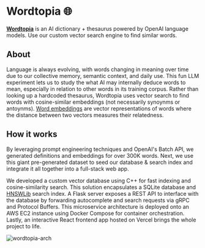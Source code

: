 # Wordtopia 🌐

**[Wordtopia](https://wordtopia.vercel.app)** is an AI dictionary + thesaurus powered by OpenAI language models. Use our custom vector search engine to find similar words.

## About
Language is always evolving, with words changing in meaning over time due to our collective memory, semantic context, and daily use. This fun LLM experiment lets us to study the what AI may internally deduce words to mean, especially in relation to other words in its training corpus. Rather than looking up a hardcoded thesaurus, Wordtopia uses vector search to find words with cosine-similar embeddings (not necessarily synoynms or antoynms). [Word embeddings](https://platform.openai.com/docs/guides/embeddings?lang=python) are vector representations of words where the distance between two vectors measures their relatedness. 

## How it works

By leveraging prompt engineering techniques and OpenAI's Batch API, we generated definitions and embeddings for over 300K words. Next, we use this giant pre-generated dataset to seed our database & search index and integrate it all together into a full-stack web app.

We developed a custom vector database using C++ for fast indexing and cosine-similarity search. This solution encapsulates a SQLite database and [HNSWLib](https://github.com/nmslib/hnswlib) search index. A Flask server exposes a REST API to interface with the database by forwarding autocomplete and search requests via gRPC and Protocol Buffers. This microservice architecture is deployed onto an AWS EC2 instance using Docker Compose for container orchestration. Lastly, an interactive React frontend app hosted on Vercel brings the whole project to life. 


![wordtopia-arch](https://github.com/user-attachments/assets/3e3a03dc-3b07-4ca2-bd35-479be0e38cf5)
